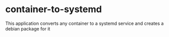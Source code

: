 # container-to-systemd
This application converts any container to a systemd service and creates a debian package for it

